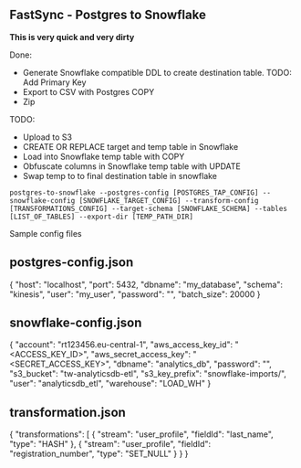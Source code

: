FastSync - Postgres to Snowflake
-----------------------------

**This is very quick and very dirty**

Done:
* Generate Snowflake compatible DDL to create destination table. TODO: Add Primary Key
* Export to CSV with Postgres COPY
* Zip

TODO:
* Upload to S3
* CREATE OR REPLACE target and temp table in Snowflake
* Load into Snowflake temp table with COPY
* Obfuscate columns in Snowflake temp table with UPDATE
* Swap temp to to final destination table in snowflake

`postgres-to-snowflake --postgres-config [POSTGRES_TAP_CONFIG] --snowflake-config [SNOWFLAKE_TARGET_CONFIG] --transform-config [TRANSFORMATIONS_CONFIG] --target-schema [SNOWFLAKE_SCHEMA] --tables [LIST_OF_TABLES] --export-dir [TEMP_PATH_DIR]`


Sample config files

## postgres-config.json

  {
    "host": "localhost",
    "port": 5432,
    "dbname": "my_database",
    "schema": "kinesis",
    "user": "my_user",
    "password": "<PASSWORD>",
    "batch_size": 20000
  }

## snowflake-config.json

  {
      "account": "rt123456.eu-central-1",
      "aws_access_key_id": "<ACCESS_KEY_ID>",
      "aws_secret_access_key": "<SECRET_ACCESS_KEY>",
      "dbname": "analytics_db",
      "password": "<PASSWORD>",
      "s3_bucket": "tw-analyticsdb-etl",
      "s3_key_prefix": "snowflake-imports/",
      "user": "analyticsdb_etl",
      "warehouse": "LOAD_WH"
  }

## transformation.json

  {
    "transformations": [
      {
        "stream": "user_profile",
        "fieldId": "last_name",
        "type": "HASH"
      },
      {
        "stream": "user_profile",
        "fieldId": "registration_number",
        "type": "SET_NULL"
      }
    }
  }